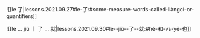 
![[le 了|lessons.2021.09.27#le-了:#some-measure-words-called-liàngcí-or-quantifiers]]

![[le ... jiù ｜ 了 ... 就|lessons.2021.09.30#le--jiù--了--就:#hé-和-vs-yě-也]]
